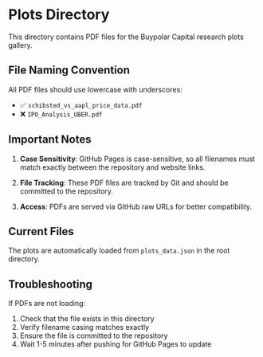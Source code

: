 # Plots Directory

This directory contains PDF files for the Buypolar Capital research plots gallery.

## File Naming Convention

All PDF files should use lowercase with underscores:
- ✅ `schibsted_vs_aapl_price_data.pdf`
- ❌ `IPO_Analysis_UBER.pdf`

## Important Notes

1. **Case Sensitivity**: GitHub Pages is case-sensitive, so all filenames must match exactly between the repository and website links.

2. **File Tracking**: These PDF files are tracked by Git and should be committed to the repository.

3. **Access**: PDFs are served via GitHub raw URLs for better compatibility.

## Current Files

The plots are automatically loaded from `plots_data.json` in the root directory.

## Troubleshooting

If PDFs are not loading:
1. Check that the file exists in this directory
2. Verify filename casing matches exactly
3. Ensure the file is committed to the repository
4. Wait 1-5 minutes after pushing for GitHub Pages to update 